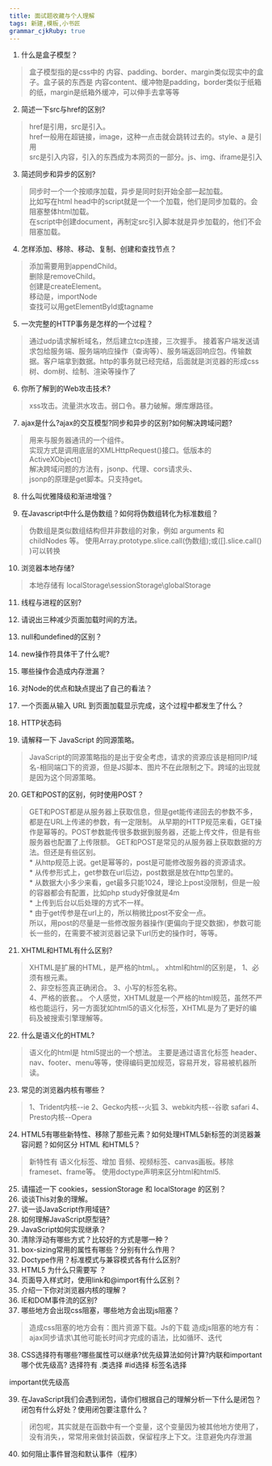 ```yaml
---
title: 面试题收藏与个人理解
tags: 新建,模板,小书匠
grammar_cjkRuby: true
---
```



1. 什么是盒子模型？
>盒子模型指的是css中的 内容、padding、border、margin类似现实中的盒子。盒子装的东西是 内容content、缓冲物是padding，border类似于纸箱的纸，margin是纸箱外缓冲，可以伸手去拿等等  

2. 简述一下src与href的区别?
>href是引用，src是引入。  
href一般用在超链接，image，这种一点击就会跳转过去的。style、a 是引用  
src是引入内容，引入的东西成为本网页的一部分。js、img、iframe是引入  

3. 简述同步和异步的区别?
>同步时一个一个按顺序加载，异步是同时刻开始全部一起加载。  
比如写在html head中的script就是一个一个加载，他们是同步加载的。会阻塞整体html加载。  
在script中创建document，再制定src引入脚本就是异步加载的，他们不会阻塞加载。  

4. 怎样添加、移除、移动、复制、创建和查找节点？
> 添加需要用到appendChild。   
删除是removeChild。  
创建是createElement。  
移动是，importNode  
查找可以用getElementById或tagname  

5. 一次完整的HTTP事务是怎样的一个过程？
>通过udp请求解析域名，然后建立tcp连接，三次握手。
接着客户端发送请求包给服务端、服务端响应操作（查询等）、服务端返回响应包。传输数据。客户端拿到数据。http的事务就已经完结，后面就是浏览器的形成css树、dom树、绘制、渲染等操作了

6. 你所了解到的Web攻击技术?
>xss攻击。流量洪水攻击。弱口令。暴力破解。爆库爆路径。  

7. ajax是什么?ajax的交互模型?同步和异步的区别?如何解决跨域问题?
>用来与服务器通讯的一个组件。    
实现方式是调用底层的XMLHttpRequest()接口。低版本的ActiveXObject()    
解决跨域问题的方法有，jsonp、代理、cors请求头、  
jsonp的原理是get脚本。只支持get。  

8. 什么叫优雅降级和渐进增强？

9. 在Javascript中什么是伪数组？如何将伪数组转化为标准数组？
>伪数组是类似数组结构但并非数组的对象，例如 arguments 和 childNodes 等。
>使用Array.prototype.slice.call(伪数组);或([].slice.call() )可以转换

10. 浏览器本地存储?
>本地存储有 localStorage\sessionStorage\globalStorage
11. 线程与进程的区别?
12. 请说出三种减少页面加载时间的方法。
13. null和undefined的区别？
14. new操作符具体干了什么呢?
15. 哪些操作会造成内存泄漏？
16. 对Node的优点和缺点提出了自己的看法？
17. 一个页面从输入 URL 到页面加载显示完成，这个过程中都发生了什么？
18. HTTP状态码

19. 请解释一下 JavaScript 的同源策略。
> JavaScript的同源策略指的是出于安全考虑，请求的资源应该是相同IP/域名-相同端口下的资源，但是JS脚本、图片不在此限制之下。跨域的出现就是因为这个同源策略。

20. GET和POST的区别，何时使用POST？  
> GET和POST都是从服务器上获取信息，但是get能传递回去的参数不多，都是在URL上传递的参数，有一定限制。
> 从早期的HTTP规范来看，GET操作是幂等的。POST参数能传很多数据到服务器，还能上传文件，但是有些服务器也配置了上传限额。
> GET和POST是常见的从服务器上获取数据的方法。但还是有些区别。     
    * 从http规范上说。get是幂等的，post是可能修改服务器的资源请求。  
    *  从传参形式上，get参数在url后边，post数据是放在http包里的。  
    *  从数据大小多少来看，get最多只能1024，理论上post没限制，但是一般的容器都会有配置，比如php study好像就是4m  
    *  上传到后台以后处理的方式不一样。  
    *  由于get传参是在url上的，所以稍微比post不安全一点。  
所以，用post的尽量是一些修改服务器操作(更偏向于提交数据)，参数可能长一些的，在需要不被浏览器记录下url历史的操作时，等等。

21. XHTML和HTML有什么区别?  
>XHTML是扩展的HTML，是严格的html。。
xhtml和html的区别是，
1、必须有根元素。  
2、非空标签真正确闭合。
3、小写的标签名称。  
4、严格的嵌套。。
个人感觉，XHTML就是一个严格的html规范，虽然不严格也能运行，另一方面犹如html5的语义化标签，XHTML是为了更好的编码及被搜索引擎理解等。

22. 什么是语义化的HTML?
>语义化的html是 html5提出的一个想法。
主要是通过语言化标签 header、nav、footer、menu等等，使得编码更加规范，容易开发，容易被机器所读。

23. 常见的浏览器内核有哪些？
>1、Trident内核--ie
2、Gecko内核--火狐
3、webkit内核--谷歌 safari
4、Presto内核--Opera

24. HTML5有哪些新特性、移除了那些元素？如何处理HTML5新标签的浏览器兼容问题？如何区分 HTML 和HTML5？
>新特性有 语义化标签、增加 音频、视频标签、canvas画板。移除frameset、frame等。
使用doctype声明来区分html和html5.

25. 请描述一下 cookies，sessionStorage 和 localStorage 的区别？
26. 谈谈This对象的理解。
27. 谈一谈JavaScript作用域链?
28. 如何理解JavaScript原型链?
29. JavaScript如何实现继承？
30. 清除浮动有哪些方式？比较好的方式是哪一种？
31. box-sizing常用的属性有哪些？分别有什么作用？
32. Doctype作用？标准模式与兼容模式各有什么区别?
33. HTML5 为什么只需要写 <!DOCTYPE HTML>？
34. 页面导入样式时，使用link和@import有什么区别？
35. 介绍一下你对浏览器内核的理解？
36. IE和DOM事件流的区别?
37. 哪些地方会出现css阻塞，哪些地方会出现js阻塞？
>造成css阻塞的地方会有：图片资源下载。Js的下载
造成js阻塞的地方有：ajax同步请求\其他可能长时间才完成的语法，比如循环、迭代

38. CSS选择符有哪些?哪些属性可以继承?优先级算法如何计算?内联和important哪个优先级高?
选择符有 .类选择  #id选择  标签名选择

important优先级高

39. 在JavaScript我们会遇到闭包，请你们根据自己的理解分析一下什么是闭包？闭包有什么好处？使用闭包要注意什么？
>闭包呢，其实就是在函数中有一个变量，这个变量因为被其他地方使用了，没有消失，，常常用来做封装函数，保留程序上下文。注意避免内存泄漏

40. 如何阻止事件冒泡和默认事件（程序）

